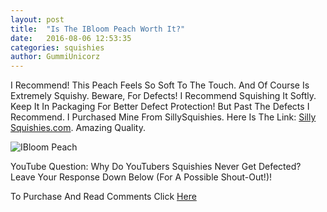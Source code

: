 ```yaml
---
layout: post
title:  "Is The IBloom Peach Worth It?"
date:   2016-08-06 12:53:35
categories: squishies
author: GummiUnicorz
---
```

I Recommend! This Peach Feels So Soft To The Touch. And Of Course Is Extremely Squishy. Beware, For Defects! I Recommend Squishing It Softly. Keep It In Packaging For Better Defect Protection! But Past The Defects I Recommend. I Purchased Mine From SillySquishies. Here Is The Link:  [Silly Squishies.com](http://www.sillysquishies.com/). Amazing Quality.

![IBloom Peach](http://cdn2.bigcommerce.com/n-d57o0b/so8in/products/974/images/2102/Super_jumbo_ibloom_peach__59011.1448311785.1280.1280.jpg?c=2 "IBloom Peach") 


YouTube Question:
Why Do YouTubers Squishies Never Get Defected?
Leave Your Response Down Below (For A Possible Shout-Out!)!

To Purchase And Read Comments Click [Here](http://www.sillysquishies.com/super-jumbo-ibloom-peach/)